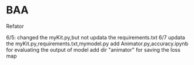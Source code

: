 # BAA

Refator

6/5:
changed the myKit.py,but not updata the requirements.txt
6/7
updata the myKit.py,requirements.txt,mymodel.py
add Animator.py,accuracy.ipynb for evaluating the output of model
add dir "animator" for saving the loss map
